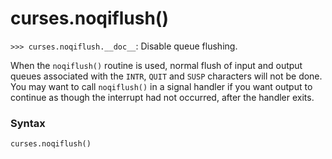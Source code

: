 # curses.noqiflush()

`>>> curses.noqiflush.__doc__`: Disable queue flushing.

When the `noqiflush()` routine is used, normal flush of input and output queues associated with the `INTR`, `QUIT` and `SUSP` characters will not be done. You may want to call `noqiflush()` in a signal handler if you want output to continue as though the interrupt had not occurred, after the handler exits.

### Syntax

```python
curses.noqiflush()
```